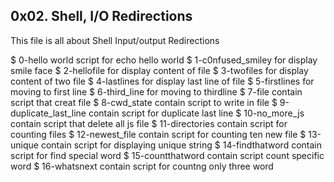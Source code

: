## 0x02. Shell, I/O Redirections

This file is all about Shell Input/output Redirections

$ 0-hello world script for echo hello world
$ 1-c0nfused_smiley for display smile face
$ 2-hellofile for display content of file
$ 3-twofiles for display content of two file
$ 4-lastlines for display last line of file
$ 5-firstlines for moving to first line
$ 6-third_line for moving to thirdline
$ 7-file contain script that creat file
$ 8-cwd_state contain script to write in file
$ 9-duplicate_last_line contain script for duplicate last line
$ 10-no_more_js contain script that delete all js file
$ 11-directories contain script for counting files
$ 12-newest_file contain script for counting ten new file
$ 13-unique contain script for displaying unique string
$ 14-findthatword contain script for find special word
$ 15-countthatword contain script count specific word
$ 16-whatsnext contain script for countng only three word      
